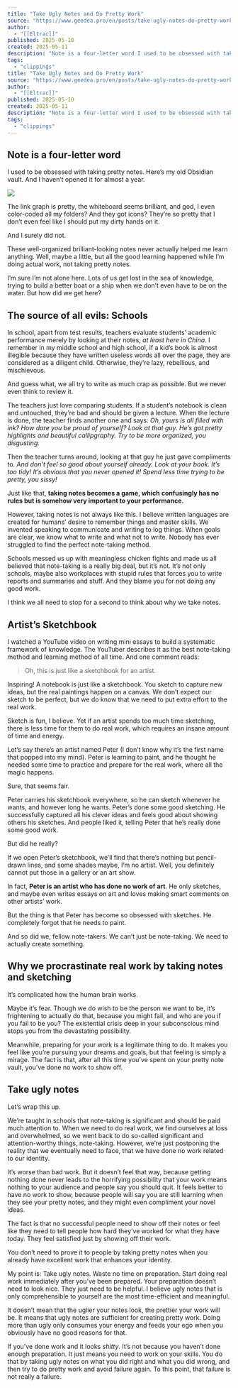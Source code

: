 ```yaml
---
title: "Take Ugly Notes and Do Pretty Work"
source: "https://www.geedea.pro/en/posts/take-ugly-notes-do-pretty-work/"
author:
  - "[[Eltrac]]"
published: 2025-05-10
created: 2025-05-11
description: "Note is a four-letter word I used to be obsessed with taking pretty notes. Here’s my old Obsidian vault. And I haven’t opened it for almost a year.The link graph is pretty, the whiteboard seems brilliant, and god, I even color-coded all my folders? And they got icons? They’re so pretty that I don’t even feel like I should put my dirty hands on it.And I surely did not."
tags:
  - "clippings"
title: "Take Ugly Notes and Do Pretty Work"
source: "https://www.geedea.pro/en/posts/take-ugly-notes-do-pretty-work/"
author:
  - "[[Eltrac]]"
published: 2025-05-10
created: 2025-05-11
description: "Note is a four-letter word I used to be obsessed with taking pretty notes. Here’s my old Obsidian vault. And I haven’t opened it for almost a year.The link graph is pretty, the whiteboard seems brilliant, and god, I even color-coded all my folders? And they got icons? They’re so pretty that I don’t even feel like I should put my dirty hands on it.And I surely did not."
tags:
  - "clippings"
---
```

## Note is a four-letter word

I used to be obsessed with taking pretty notes. Here’s my old Obsidian vault. And I haven’t opened it for almost a year.

![](https://image.guhub.cn//uPic/IMG_3586-2.JPG)

The link graph is pretty, the whiteboard seems brilliant, and god, I even color-coded all my folders? And they got icons? They’re so pretty that I don’t even feel like I should put my dirty hands on it.

And I surely did not.

These well-organized brilliant-looking notes never actually helped me learn anything. Well, maybe a little, but all the good learning happened while I’m doing actual work, not taking pretty notes.

I’m sure I’m not alone here. Lots of us get lost in the sea of knowledge, trying to build a better boat or a ship when we don’t even have to be on the water. But how did we get here?

## The source of all evils: Schools

In school, apart from test results, teachers evaluate students’ academic performance merely by looking at their notes, *at least here in China*. I remember in my middle school and high school, if a kid’s book is almost illegible because they have written useless words all over the page, they are considered as a diligent child. Otherwise, they’re lazy, rebellious, and mischievous.

And guess what, we all try to write as much crap as possible. But we never even think to review it.

The teachers just love comparing students. If a student’s notebook is clean and untouched, they’re bad and should be given a lecture. When the lecture is done, the teacher finds another one and says: *Oh, yours is all filled with ink? How dare you be proud of yourself? Look at that guy. He’s got pretty highlights and beautiful callipgraphy. Try to be more organized, you disgusting.*

Then the teacher turns around, looking at that guy he just gave compliments to. *And don’t feel so good about yourself already. Look at your book. It’s too tidy! It’s obvious that you never opened it! Spend less time trying to be pretty, you sissy!*

Just like that, **taking notes becomes a game, which confusingly has no rules but is somehow very important to your performance.**

However, taking notes is not always like this. I believe written languages are created for humans’ desire to remember things and master skills. We invented speaking to communicate and writing to log things. When goals are clear, we know what to write and what not to write. Nobody has ever struggled to find the perfect note-taking method.

Schools messed us up with meaningless chicken fights and made us all believed that note-taking is a really big deal, but it’s not. It’s not only schools, maybe also workplaces with stupid rules that forces you to write reports and summaries and stuff. And they blame you for not doing any good work.

I think we all need to stop for a second to think about why we take notes.

## Artist’s Sketchbook

I watched a YouTube video on writing mini essays to build a systematic framework of knowledge. The YouTuber describes it as the best note-taking method and learning method of all time. And one comment reads:

> Oh, this is just like a sketchbook for an artist.

Inspiring! A notebook is just like a sketchbook. You sketch to capture new ideas, but the real paintings happen on a canvas. We don’t expect our sketch to be perfect, but we do know that we need to put extra effort to the real work.

Sketch is fun, I believe. Yet if an artist spends too much time sketching, there is less time for them to do real work, which requires an insane amount of time and energy.

Let’s say there’s an artist named Peter (I don’t know why it’s the first name that popped into my mind). Peter is learning to paint, and he thought he needed some time to practice and prepare for the real work, where all the magic happens.

Sure, that seems fair.

Peter carries his sketchbook everywhere, so he can sketch whenever he wants, and however long he wants. Peter’s done some good sketching. He successfully captured all his clever ideas and feels good about showing others his sketches. And people liked it, telling Peter that he’s really done some good work.

But did he really?

If we open Peter’s sketchbook, we’ll find that there’s nothing but pencil-drawn lines, and some shades maybe, I’m no artist. Well, you definitely cannot put those in a gallery or an art show.

In fact, **Peter is an artist who has done no work of art**. He only sketches, and maybe even writes essays on art and loves making smart comments on other artists’ work.

But the thing is that Peter has become so obsessed with sketches. He completely forgot that he needs to paint.

And so did we, fellow note-takers. We can’t just be note-taking. We need to actually create something.

## Why we procrastinate real work by taking notes and sketching

It’s complicated how the human brain works.

Maybe it’s fear. Though we do wish to be the person we want to be, it’s frightening to actually do that, because you might fail, and who are you if you fail to be you? The existential crisis deep in your subconscious mind stops you from the devastating possibility.

Meanwhile, preparing for your work is a legitimate thing to do. It makes you feel like you’re pursuing your dreams and goals, but that feeling is simply a mirage. The fact is that, after all this time you’ve spent on your pretty note vault, you’ve done no work to show off.

## Take ugly notes

Let’s wrap this up.

We’re taught in schools that note-taking is significant and should be paid much attention to. When we need to do real work, we find ourselves at loss and overwhelmed, so we went back to do so-called significant and attention-worthy things, note-taking. However, we’re just postponing the reality that we eventually need to face, that we have done no work related to our identity.

It’s worse than bad work. But it doesn’t feel that way, because getting nothing done never leads to the horrifying possibility that your work means nothing to your audience and people say you should quit. It feels better to have no work to show, because people will say you are still learning when they see your pretty notes, and they might even compliment your novel ideas.

The fact is that no successful people need to show off their notes or feel like they need to tell people how hard they’ve worked for what they have today. They feel satisfied just by showing off their work.

You don’t need to prove it to people by taking pretty notes when you already have excellent work that enhances your identity.

My point is: Take ugly notes. Waste no time on preparation. Start doing real work immediately after you’ve been prepared. Your preparation doesn’t need to look nice. They just need to be helpful. I believe ugly notes that is only comprehensible to yourself are the most time-efficient and meaningful.

It doesn’t mean that the uglier your notes look, the prettier your work will be. It means that ugly notes are sufficient for creating pretty work. Doing more than ugly only consumes your energy and feeds your ego when you obviously have no good reasons for that.

If you’ve done work and it looks *shitty*. It’s not because you haven’t done enough preparation. It just means you need to work on your skills. You do that by taking ugly notes on what you did right and what you did wrong, and then try to do pretty work and avoid failure again. To this point, that failure is not really a failure.